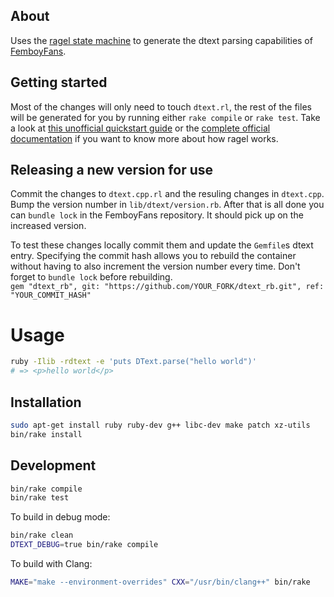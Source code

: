 ## About

Uses the [ragel state machine](https://github.com/adrian-thurston/ragel) to generate the dtext parsing capabilities of [FemboyFans](https://femboy.fan).

## Getting started

Most of the changes will only need to touch `dtext.rl`, the rest of the files will be generated for you by running either `rake compile` or `rake test`. Take a look at [this unofficial quickstart guide](https://github.com/calio/ragel-cheat-sheet) or the [complete official documentation](http://www.colm.net/files/ragel/ragel-guide-6.10.pdf) if you want to know more about how ragel works.

## Releasing a new version for use

Commit the changes to `dtext.cpp.rl` and the resuling changes in `dtext.cpp`. Bump the version number in `lib/dtext/version.rb`. After that is all done you can `bundle lock` in the FemboyFans repository. It should pick up on the increased version.

To test these changes locally commit them and update the `Gemfile`s dtext entry. Specifying the commit hash allows you to rebuild the container without having to also increment the version number every time. Don't forget to `bundle lock` before rebuilding.  
`gem "dtext_rb", git: "https://github.com/YOUR_FORK/dtext_rb.git", ref: "YOUR_COMMIT_HASH"`

# Usage

```bash
ruby -Ilib -rdtext -e 'puts DText.parse("hello world")'
# => <p>hello world</p>
```

## Installation

```bash
sudo apt-get install ruby ruby-dev g++ libc-dev make patch xz-utils 
bin/rake install
```

## Development

```bash
bin/rake compile
bin/rake test
```


To build in debug mode:

```bash
bin/rake clean
DTEXT_DEBUG=true bin/rake compile
```

To build with Clang:

```bash
MAKE="make --environment-overrides" CXX="/usr/bin/clang++" bin/rake
```
